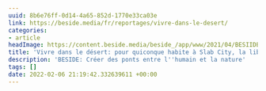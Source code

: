 ```yaml
---
uuid: 8b6e76ff-0d14-4a65-852d-1770e33ca03e
link: https://beside.media/fr/reportages/vivre-dans-le-desert/
categories:
- article
headImage: https://content.beside.media/beside_/app/www/2021/04/BESIIDE_VisualEssay_desert-dwellers_facebook.jpg
title: 'Vivre dans le désert: pour quiconque habite à Slab City, la liberté a un prix'
description: 'BESIDE: Créer des ponts entre l''humain et la nature'
tags: []
date: 2022-02-06 21:19:42.332639611 +00:00
---
```

